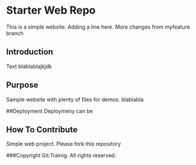 # Starter Web Repo

This is a simple website. Adding a line here. More changes from myfeature branch

## Introduction

Text blablablajkjdk

## Purpose

Sample website with plenty of files for demos. blablabla

##Deployment
Deploymeny can be 

## How To Contribute

Simple web project. Please fork this repository

###Copyright
Git.Trainig. All rights reserved.

